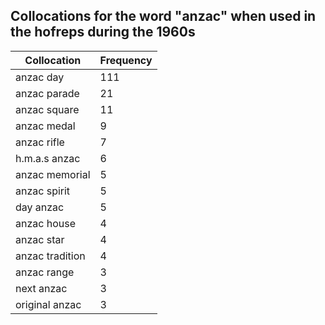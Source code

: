 ## Collocations for the word "anzac" when used in the hofreps during the 1960s

| Collocation | Frequency |
|--------------|----------------|
|anzac day|111|
|anzac parade|21|
|anzac square|11|
|anzac medal|9|
|anzac rifle|7|
|h.m.a.s anzac|6|
|anzac memorial|5|
|anzac spirit|5|
|day anzac|5|
|anzac house|4|
|anzac star|4|
|anzac tradition|4|
|anzac range|3|
|next anzac|3|
|original anzac|3|
